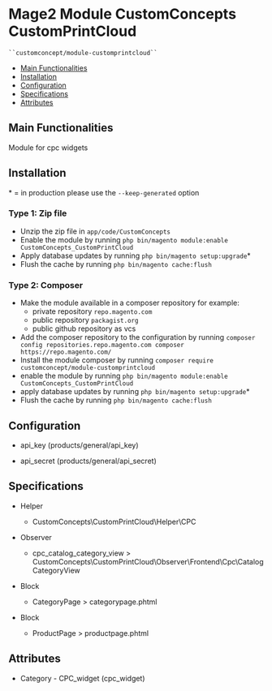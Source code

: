 # Mage2 Module CustomConcepts CustomPrintCloud

    ``customconcept/module-customprintcloud``

 - [Main Functionalities](#markdown-header-main-functionalities)
 - [Installation](#markdown-header-installation)
 - [Configuration](#markdown-header-configuration)
 - [Specifications](#markdown-header-specifications)
 - [Attributes](#markdown-header-attributes)


## Main Functionalities
Module for cpc widgets

## Installation
\* = in production please use the `--keep-generated` option

### Type 1: Zip file

 - Unzip the zip file in `app/code/CustomConcepts`
 - Enable the module by running `php bin/magento module:enable CustomConcepts_CustomPrintCloud`
 - Apply database updates by running `php bin/magento setup:upgrade`\*
 - Flush the cache by running `php bin/magento cache:flush`

### Type 2: Composer

 - Make the module available in a composer repository for example:
    - private repository `repo.magento.com`
    - public repository `packagist.org`
    - public github repository as vcs
 - Add the composer repository to the configuration by running `composer config repositories.repo.magento.com composer https://repo.magento.com/`
 - Install the module composer by running `composer require customconcept/module-customprintcloud`
 - enable the module by running `php bin/magento module:enable CustomConcepts_CustomPrintCloud`
 - apply database updates by running `php bin/magento setup:upgrade`\*
 - Flush the cache by running `php bin/magento cache:flush`


## Configuration

 - api_key (products/general/api_key)

 - api_secret (products/general/api_secret)


## Specifications

 - Helper
	- CustomConcepts\CustomPrintCloud\Helper\CPC

 - Observer
	- cpc_catalog_category_view > CustomConcepts\CustomPrintCloud\Observer\Frontend\Cpc\CatalogCategoryView

 - Block
	- CategoryPage > categorypage.phtml

 - Block
	- ProductPage > productpage.phtml


## Attributes

 - Category - CPC_widget (cpc_widget)

